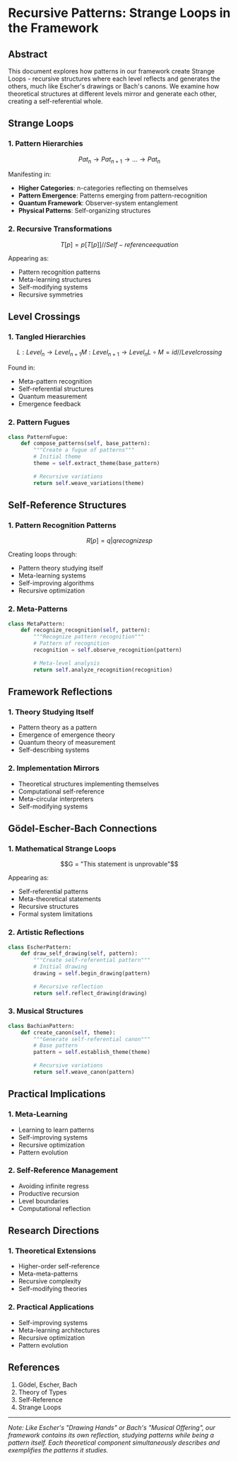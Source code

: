 # Recursive Patterns: Strange Loops in the Framework

## Abstract

This document explores how patterns in our framework create Strange Loops - recursive structures where each level reflects and generates the others, much like Escher's drawings or Bach's canons. We examine how theoretical structures at different levels mirror and generate each other, creating a self-referential whole.

## Strange Loops

### 1. Pattern Hierarchies
```math
Pat_n → Pat_{n+1} → ... → Pat_n
```

Manifesting in:
- **Higher Categories**: n-categories reflecting on themselves
- **Pattern Emergence**: Patterns emerging from pattern-recognition
- **Quantum Framework**: Observer-system entanglement
- **Physical Patterns**: Self-organizing structures

### 2. Recursive Transformations
```math
T[p] = p[T[p]]  // Self-reference equation
```

Appearing as:
- Pattern recognition patterns
- Meta-learning structures
- Self-modifying systems
- Recursive symmetries

## Level Crossings

### 1. Tangled Hierarchies
```math
L: Level_n → Level_{n+1}
M: Level_{n+1} → Level_n
L ∘ M = id  // Level crossing
```

Found in:
- Meta-pattern recognition
- Self-referential structures
- Quantum measurement
- Emergence feedback

### 2. Pattern Fugues
```python
class PatternFugue:
    def compose_patterns(self, base_pattern):
        """Create a fugue of patterns"""
        # Initial theme
        theme = self.extract_theme(base_pattern)
        
        # Recursive variations
        return self.weave_variations(theme)
```

## Self-Reference Structures

### 1. Pattern Recognition Patterns
```math
R[p] = {q | q recognizes p}
```

Creating loops through:
- Pattern theory studying itself
- Meta-learning systems
- Self-improving algorithms
- Recursive optimization

### 2. Meta-Patterns
```python
class MetaPattern:
    def recognize_recognition(self, pattern):
        """Recognize pattern recognition"""
        # Pattern of recognition
        recognition = self.observe_recognition(pattern)
        
        # Meta-level analysis
        return self.analyze_recognition(recognition)
```

## Framework Reflections

### 1. Theory Studying Itself
- Pattern theory as a pattern
- Emergence of emergence theory
- Quantum theory of measurement
- Self-describing systems

### 2. Implementation Mirrors
- Theoretical structures implementing themselves
- Computational self-reference
- Meta-circular interpreters
- Self-modifying systems

## Gödel-Escher-Bach Connections

### 1. Mathematical Strange Loops
```math
G = "This statement is unprovable"
```

Appearing as:
- Self-referential patterns
- Meta-theoretical statements
- Recursive structures
- Formal system limitations

### 2. Artistic Reflections
```python
class EscherPattern:
    def draw_self_drawing(self, pattern):
        """Create self-referential pattern"""
        # Initial drawing
        drawing = self.begin_drawing(pattern)
        
        # Recursive reflection
        return self.reflect_drawing(drawing)
```

### 3. Musical Structures
```python
class BachianPattern:
    def create_canon(self, theme):
        """Generate self-referential canon"""
        # Base pattern
        pattern = self.establish_theme(theme)
        
        # Recursive variations
        return self.weave_canon(pattern)
```

## Practical Implications

### 1. Meta-Learning
- Learning to learn patterns
- Self-improving systems
- Recursive optimization
- Pattern evolution

### 2. Self-Reference Management
- Avoiding infinite regress
- Productive recursion
- Level boundaries
- Computational reflection

## Research Directions

### 1. Theoretical Extensions
- Higher-order self-reference
- Meta-meta-patterns
- Recursive complexity
- Self-modifying theories

### 2. Practical Applications
- Self-improving systems
- Meta-learning architectures
- Recursive optimization
- Pattern evolution

## References

1. Gödel, Escher, Bach
2. Theory of Types
3. Self-Reference
4. Strange Loops

---

*Note: Like Escher's "Drawing Hands" or Bach's "Musical Offering", our framework contains its own reflection, studying patterns while being a pattern itself. Each theoretical component simultaneously describes and exemplifies the patterns it studies.*
